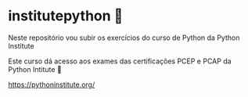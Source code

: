 # institutepython 🐍
Neste repositório vou subir os exercícios do curso de Python da Python Institute

Este curso dá acesso aos exames das certificações PCEP e PCAP da Python Intitute
💙

https://pythoninstitute.org/
